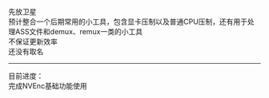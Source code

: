 先放卫星  
预计整合一个后期常用的小工具，包含显卡压制以及普通CPU压制，还有用于处理ASS文件和demux、remux一类的小工具  
不保证更新效率  
还没有取名  
****
目前进度：  
完成NVEnc基础功能使用